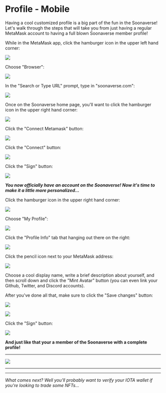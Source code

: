 # Profile - Mobile

Having a cool customized profile is a big part of the fun in the Soonaverse! Let's walk through the steps that will take you from just having a regular MetaMask account to having a full blown Soonaverse member profile!



While in the MetaMask app, click the hamburger icon in the upper left hand corner:

![](<../../.gitbook/assets/image (25).png>)

Choose "Browser":

![](<../../.gitbook/assets/image (18) (1).png>)

In the "Search or Type URL" prompt, type in "soonaverse.com":

![](<../../.gitbook/assets/image (28).png>)

Once on the Soonaverse home page, you'll want to click the hamburger icon in the upper right hand corner:

![](<../../.gitbook/assets/image (12).png>)

Click the "Connect Metamask" button:

![](<../../.gitbook/assets/image (14).png>)

Click the "Connect" button:

![](<../../.gitbook/assets/image (9).png>)

Click the "Sign" button:

![](<../../.gitbook/assets/image (22).png>)



_**You now officially have an account on the Soonaverse! Now it's time to make it a little more personalized...**_



Click the hamburger icon in the upper right hand corner:

![](<../../.gitbook/assets/image (13).png>)

Choose "My Profile":

![](<../../.gitbook/assets/image (16).png>)

Click the "Profile Info" tab that hanging out there on the right:

![](<../../.gitbook/assets/image (24).png>)

Click the pencil icon next to your MetaMask address:

![](<../../.gitbook/assets/image (20).png>)

Choose a cool display name, write a brief description about yourself, and then scroll down and click the "Mint Avatar" button (you can even link your Github, Twitter, and Discord accounts).

After you've done all that, make sure to click the "Save changes" button:

![](<../../.gitbook/assets/image (21).png>)

![](<../../.gitbook/assets/image (19).png>)

Click the "Sign" button:

![](<../../.gitbook/assets/image (8).png>)



**And just like that your a member of the Soonaverse with a complete profile!**

****

![](<../../.gitbook/assets/image (27).png>)

****

****

_What comes next? Well you'll probably want to verify your IOTA wallet if you're looking to trade some NFTs..._

